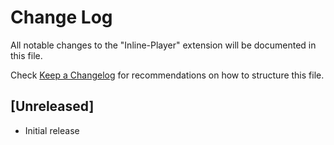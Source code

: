 # Change Log

All notable changes to the "Inline-Player" extension will be documented in this file.

Check [Keep a Changelog](http://keepachangelog.com/) for recommendations on how to structure this file.

## [Unreleased]

- Initial release